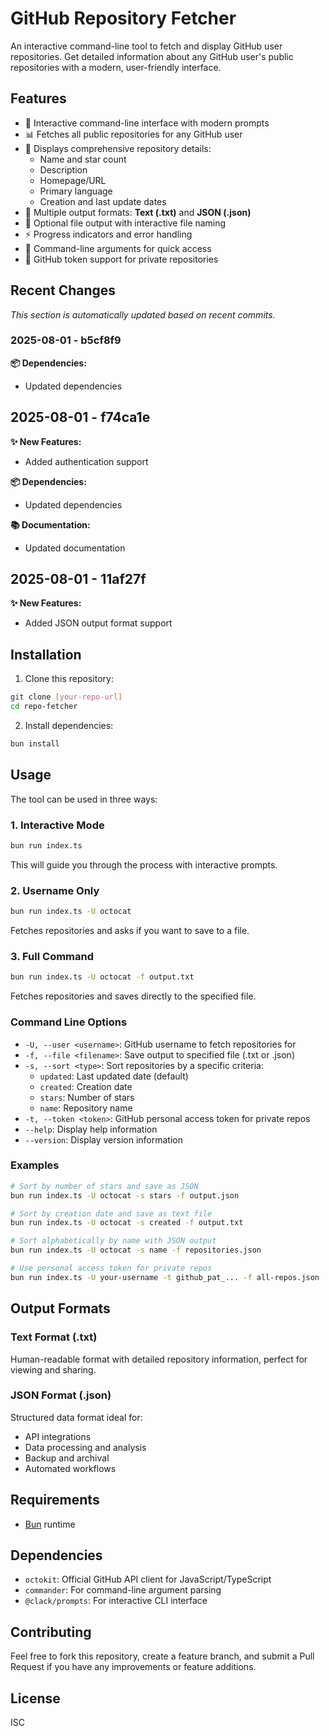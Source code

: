 # GitHub Repository Fetcher

An interactive command-line tool to fetch and display GitHub user repositories. Get detailed information about any GitHub user's public repositories with a modern, user-friendly interface.

## Features

- 🚀 Interactive command-line interface with modern prompts
- 📊 Fetches all public repositories for any GitHub user
- 📝 Displays comprehensive repository details:
  - Name and star count
  - Description
  - Homepage/URL
  - Primary language
  - Creation and last update dates
- 💾 Multiple output formats: **Text (.txt)** and **JSON (.json)**
- 📄 Optional file output with interactive file naming
- ⚡ Progress indicators and error handling
- 🎯 Command-line arguments for quick access
- 🔐 GitHub token support for private repositories


## Recent Changes

*This section is automatically updated based on recent commits.*

### 2025-08-01 - b5cf8f9

**📦 Dependencies:**
- Updated dependencies

## 2025-08-01 - f74ca1e

**✨ New Features:**
- Added authentication support

**📦 Dependencies:**
- Updated dependencies

**📚 Documentation:**
- Updated documentation

## 2025-08-01 - 11af27f

**✨ New Features:**
- Added JSON output format support

## Installation

1. Clone this repository:

```bash
git clone [your-repo-url]
cd repo-fetcher
```

2. Install dependencies:

```bash
bun install
```

## Usage

The tool can be used in three ways:

### 1. Interactive Mode

```bash
bun run index.ts
```

This will guide you through the process with interactive prompts.

### 2. Username Only

```bash
bun run index.ts -U octocat
```

Fetches repositories and asks if you want to save to a file.

### 3. Full Command

```bash
bun run index.ts -U octocat -f output.txt
```

Fetches repositories and saves directly to the specified file.

### Command Line Options

- `-U, --user <username>`: GitHub username to fetch repositories for
- `-f, --file <filename>`: Save output to specified file (.txt or .json)
- `-s, --sort <type>`: Sort repositories by a specific criteria:
  - `updated`: Last updated date (default)
  - `created`: Creation date
  - `stars`: Number of stars
  - `name`: Repository name
- `-t, --token <token>`: GitHub personal access token for private repos
- `--help`: Display help information
- `--version`: Display version information

### Examples

```bash
# Sort by number of stars and save as JSON
bun run index.ts -U octocat -s stars -f output.json

# Sort by creation date and save as text file
bun run index.ts -U octocat -s created -f output.txt

# Sort alphabetically by name with JSON output
bun run index.ts -U octocat -s name -f repositories.json

# Use personal access token for private repos
bun run index.ts -U your-username -t github_pat_... -f all-repos.json
```

## Output Formats

### Text Format (.txt)
Human-readable format with detailed repository information, perfect for viewing and sharing.

### JSON Format (.json)
Structured data format ideal for:
- API integrations
- Data processing and analysis
- Backup and archival
- Automated workflows

## Requirements

- [Bun](https://bun.sh/) runtime

## Dependencies

- `octokit`: Official GitHub API client for JavaScript/TypeScript
- `commander`: For command-line argument parsing
- `@clack/prompts`: For interactive CLI interface

## Contributing

Feel free to fork this repository, create a feature branch, and submit a Pull Request if you have any improvements or feature additions.

## License

ISC
